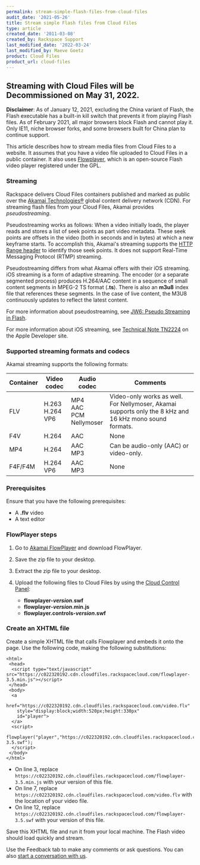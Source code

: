```yaml
---
permalink: stream-simple-flash-files-from-cloud-files
audit_date: '2021-05-26'
title: Stream simple Flash files from Cloud Files
type: article
created_date: '2011-03-08'
created_by: Rackspace Support
last_modified_date: '2022-03-24'
last_modified_by: Maeve Goetz
product: Cloud Files
product_url: cloud-files
---
```

## Streaming with Cloud Files will be Decommissioned on May 31, 2022.

**Disclaimer**: As of January 12, 2021, excluding the China variant of Flash, 
the Flash executable has a built-in kill switch that prevents it from playing 
Flash files. As of February 2021, all major browsers block Flash and cannot 
play it. Only IE11, niche browser forks, and some browsers built for China plan
to continue support.

This article describes how to stream media files from Cloud Files to a website. 
It assumes that you have a video file uploaded to Cloud Files in a public 
container. It also uses [Flowplayer](https://flowplayer.org/), which is an
open-source Flash video player registered under the GPL.

### Streaming

Rackspace delivers Cloud Files containers published and marked as public
over the [Akamai Technologies&reg;](https://www.akamai.com/) global content
delivery network (CDN). For streaming flash files from your Cloud Files,
Akamai provides *pseudostreaming*.

Pseudostreaming works as follows: When a video initially loads, the player
reads and stores a list of seek points as part video metadata. These seek
points are offsets in the video (both in seconds and in bytes) at which a new
keyframe starts. To accomplish this, Akamai's streaming supports the
[HTTP Range header](https://www.w3.org/Protocols/rfc2616/rfc2616-sec14.html#sec14.35)
to identify those seek points. It does not support Real-Time Messaging Protocol
(RTMP) streaming.

Pseudostreaming differs from what Akamai offers with their iOS streaming. iOS
streaming is a form of adaptive streaming. The encoder (or a separate segmented
process) produces H.264/AAC content in a sequence of small content segments in
MPEG-2 TS format (**.ts**). There is also an **m3u8** index file that references
these segments. In the case of live content, the M3U8 continuously updates to
reflect the latest content.

For more information about pseudostreaming, see [JW6: Pseudo Streaming in Flash](https://www.joomlarulez.com).

For more information about iOS streaming, see
[Technical Note TN2224](https://developer.apple.com/library/content/technotes/tn2224/_index.html)
on the Apple Developer site.

### Supported streaming formats and codecs

Akamai streaming supports the following formats:

Container  | Video codec  | Audio codec  | Comments
--- | --- | --- | ---
FLV  | H.263 <br /> H.264 <br /> VP6 | MP4 <br /> AAC <br /> PCM <br /> Nellymoser | Video-only works as well. For Nellymoser, Akamai supports only the 8 kHz and 16 kHz mono sound formats.
F4V  | H.264  | AAC |  None
MP4 | H.264  | AAC <br /> MP3 | Can be audio-only (AAC) or video-only.
F4F/F4M  | H.264 <br /> VP6  | AAC <br /> MP3 |  None

### Prerequisites

Ensure that you have the following prerequisites:

-  A **.flv** video
-  A text editor

### FlowPlayer steps

1. Go to [Akamai FlowPlayer](https://flowplayer.org) and download FlowPlayer.
2. Save the zip file to your desktop.
3. Extract the zip file to your desktop.
4. Upload the following files to Cloud Files by using the [Cloud Control Panel](https://login.rackspace.com/):

   - **flowplayer-*version*.swf**
   - **flowplayer-*version*.min.js**
   - **flowplayer.controls-*version*.swf**

### Create an XHTML file

Create a simple XHTML file that calls Flowplayer and embeds it onto the page.
Use the following code, making the following substitutions:

    <html>
     <head>
      <script type="text/javascript" src="https://c022320192.cdn.cloudfiles.rackspacecloud.com/flowplayer-3.5.min.js"></script>
     </head>
     <body>
      <a
        href="https://c022320192.cdn.cloudfiles.rackspacecloud.com/video.flv"
        style="display:block;width:520px;height:330px"
        id="player">
      </a>
      <script>
       flowplayer("player","https://c022320192.cdn.cloudfiles.rackspacecloud.com/flowplayer-3.5.swf");
      </script>
     </body>
    </html>

- On line 3, replace `https://c022320192.cdn.cloudfiles.rackspacecloud.com/flowplayer-3.5.min.js` with your version of this file.
- On line 7, replace `https://c022320192.cdn.cloudfiles.rackspacecloud.com/video.flv` with the location of your video file.
- On line 12, replace `https://c022320192.cdn.cloudfiles.rackspacecloud.com/flowplayer-3.5.swf` with your version of this file.

Save this XHTML file and run it from your local machine. The Flash video
should load quickly and stream.

Use the Feedback tab to make any comments or ask questions. You can also [start a conversation with us](https://www.rackspace.com/contact).
